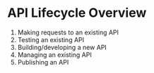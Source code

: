 # API Lifecycle Overview

1. Making requests to an existing API
1. Testing an existing API
1. Building/developing a new API
1. Managing an existing API
1. Publishing an API
